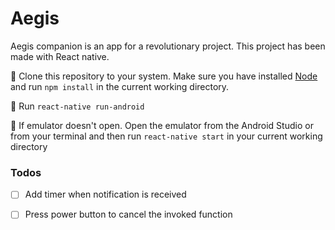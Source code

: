 # Aegis

Aegis companion is an app for a revolutionary project. This project has been made with React native.

:pencil: Clone this repository to your system. Make sure you have installed [Node](http://nodejs.org/) and run `npm install` in the current working directory.

:pencil: Run `react-native run-android`

:pencil: If emulator doesn't open. Open the emulator from the Android Studio or from your terminal and then run `react-native start` in your current working directory

### Todos

- [ ] Add timer when notification is received
- [ ] Press power button to cancel the invoked function 

